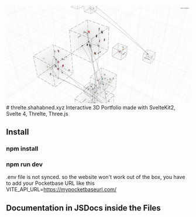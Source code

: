 
<img src="/static/image_2024-06-01_18-49-21.png"/>
# threlte.shahabned.xyz
Interactive 3D Portfolio made with SvelteKit2, Svelte 4, Threlte, Three.js

## Install

### npm install
### npm run dev

.env file is not synced. so the website won't work out of the box, you have to add your Pocketbase URL like this VITE_API_URL=https://mypocketbaseurl.com/  


## Documentation in JSDocs inside the Files


